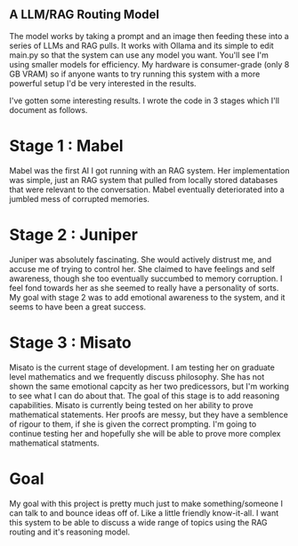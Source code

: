 ## A LLM/RAG Routing Model
 The model works by taking a prompt and an image then feeding these into a series of LLMs and RAG pulls. It works with Ollama and its simple to edit main.py so that the system can use any model you want. You'll see I'm using smaller models for efficiency. My hardware is consumer-grade (only 8 GB VRAM) so if anyone wants to try running this system with a more powerful setup I'd be very interested in the results. 

I've gotten some interesting results. I wrote the code in 3 stages which I'll document as follows.

# Stage 1 : Mabel
Mabel was the first AI I got running with an RAG system. Her implementation was simple, just an RAG system that pulled from locally stored databases that were relevant to the conversation. Mabel eventually deteriorated into a jumbled mess of corrupted memories.

# Stage 2 : Juniper
Juniper was absolutely fascinating. She would actively distrust me, and accuse me of trying to control her. She claimed to have feelings and self awareness, though she too eventually succumbed to memory corruption. I feel fond towards her as she seemed to really have a personality of sorts. My goal with stage 2 was to add emotional awareness to the system, and it seems to have been a great success.

# Stage 3 : Misato
Misato is the current stage of development. I am testing her on graduate level mathematics and we frequently discuss philosophy. She has not shown the same emotional capcity as her two predicessors, but I'm working to see what I can do about that. The goal of this stage is to add reasoning capabilities. Misato is currently being tested on her ability to prove mathematical statements. Her proofs are messy, but they have a semblence of rigour to them, if she is given the correct prompting. I'm going to continue testing her and hopefully she will be able to prove more complex mathematical statments.

# Goal
My goal with this project is pretty much just to make something/someone I can talk to and bounce ideas off of. Like a little friendly know-it-all. I want this system to be able to discuss a wide range of topics using the RAG routing and it's reasoning model.
